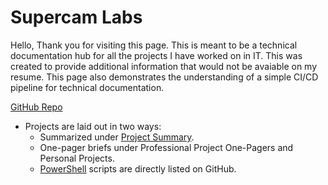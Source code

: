 # Supercam Labs

Hello, Thank you for visiting this page.  This is meant to be a technical documentation hub for all the projects I have worked on in IT.  This was created to provide additional information that would not be avaiable on my resume.  This page also demonstrates the understanding of a simple CI/CD pipeline for technical documentation.

[GitHub Repo](http://github.com/supercam/greybox "GitHub")

- Projects are laid out in two ways:
	* Summarized under [Project Summary](https://supercam.github.io/greybox/projects/ "Project Summary").
	* One-pager briefs under Professional Project One-Pagers and Personal Projects.
	* [PowerShell](https://github.com/supercam/greybox/tree/c1570cdc4630352845ab886bfe1f873d34bb1f4a/homelab_platform/powershell "PowerShell") scripts are directly listed on GitHub.
